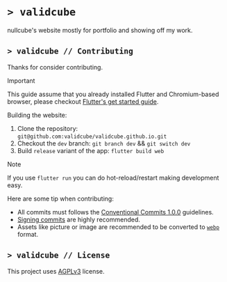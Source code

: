 # `> validcube`
nullcube's website mostly for portfolio and showing off my work.

## `> validcube // Contributing`

Thanks for consider contributing.

> [!IMPORTANT]  
> This guide assume that you already installed Flutter and Chromium-based browser, please checkout [Flutter's get started guide](https://docs.flutter.dev/get-started/install).

Building the website:
1. Clone the repository: `git@github.com:validcube/validcube.github.io.git`
2. Checkout the `dev` branch: `git branch dev` && `git switch dev`
3. Build `release` variant of the app: `flutter build web`

> [!NOTE]  
> If you use `flutter run` you can do hot-reload/restart making development easy. 

Here are some tip when contributing:
* All commits must follows the [Conventional Commits 1.0.0](https://www.conventionalcommits.org/en/v1.0.0/) guidelines.
* [Signing commits](https://docs.github.com/en/authentication/managing-commit-signature-verification/signing-commits) are highly recommended.
* Assets like picture or image are recommended to be converted to [`webp`](https://en.wikipedia.org/wiki/WebP) format.

## `> validcube // License`
This project uses [AGPLv3](/LICENSE) license.
